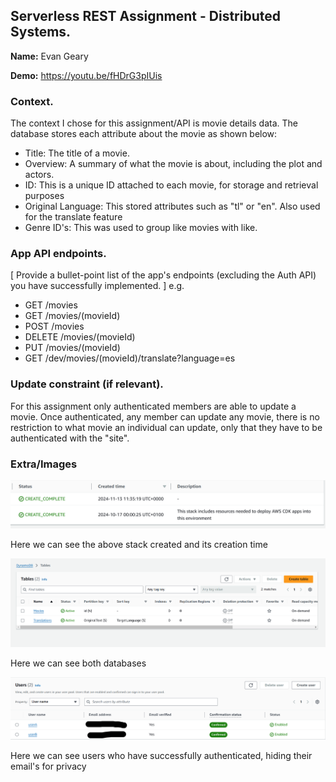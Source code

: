 ## Serverless REST Assignment - Distributed Systems.

__Name:__ Evan Geary

__Demo:__ https://youtu.be/fHDrG3pIUis

### Context.

The context I chose for this assignment/API is movie details data. The database stores each attribute about the movie as shown below:

+ Title: The title of a movie.
+ Overview: A summary of what the movie is about, including the plot and actors.
+ ID: This is a unique ID attached to each movie, for storage and retrieval purposes
+ Original Language: This stored attributes such as "tl" or "en". Also used for the translate feature
+ Genre ID's: This was used to group like movies with like.

### App API endpoints.

[ Provide a bullet-point list of the app's endpoints (excluding the Auth API) you have successfully implemented. ]
e.g.
 
+ GET /movies
+ GET /movies/(movieId)
+ POST /movies
+ DELETE /movies/(movieId)
+ PUT /movies/(movieId)
+ GET /dev/movies/(movieId)/translate?language=es


### Update constraint (if relevant).

For this assignment only authenticated members are able to update a movie. Once authenticated, any member can update any movie, there is no restriction to what movie an individual can update, only that they have to be authenticated with the "site".


###  Extra/Images

![stacks showing creation time](img/stacksCreated.png)

Here we can see the above stack created and its creation time

![Dynamo DB showing users](img/dynamoDB.png)

Here we can see both databases

![Aws Cognito](img/awsCognito.png)

Here we can see users who have successfully authenticated, hiding their email's for privacy
